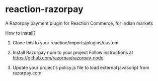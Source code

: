 # reaction-razorpay

A Razorpay payment plugin for Reaction Commerce, for Indian markets

How to install?

1) Clone this to your reaction/imports/plugins/custom

2) Install Razorpay npm to your project
   Follow instructions at https://github.com/razorpay/razorpay-node

3) Update your project's policy.js file to load external javascript from razorpay.com
